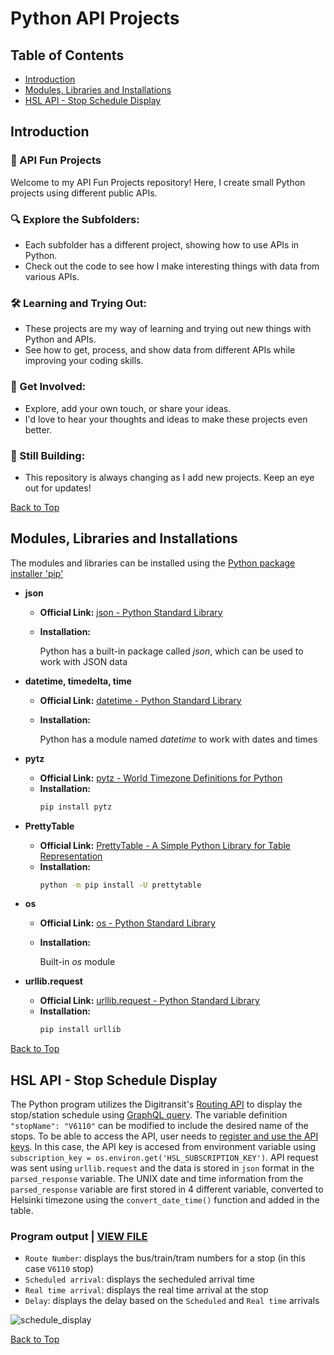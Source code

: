 # Python API Projects
## Table of Contents
* [Introduction](https://github.com/PrameshKhanal/python-api-projects/blob/main/README.md#introduction)
* [Modules, Libraries and Installations](https://github.com/PrameshKhanal/python-api-projects#modules-libraries-and-installations)
* [HSL API - Stop Schedule Display](https://github.com/PrameshKhanal/python-api-projects/blob/main/README.md#hsl-api---stop-schedule-display)
## Introduction
### 🚀 API Fun Projects

Welcome to my API Fun Projects repository! Here, I create small Python projects using different public APIs.

### 🔍 Explore the Subfolders:
* Each subfolder has a different project, showing how to use APIs in Python.
* Check out the code to see how I make interesting things with data from various APIs.

### 🛠️ Learning and Trying Out:
* These projects are my way of learning and trying out new things with Python and APIs.
* See how to get, process, and show data from different APIs while improving your coding skills.

### 🌟 Get Involved:
* Explore, add your own touch, or share your ideas.
* I'd love to hear your thoughts and ideas to make these projects even better.

### 🚧 Still Building:
* This repository is always changing as I add new projects. Keep an eye out for updates!

[Back to Top](#table-of-contents)
  
## Modules, Libraries and Installations
The modules and libraries can be installed using the [Python package installer 'pip'](https://pypi.org/project/pip/)
- **json**
  - **Official Link:** [json - Python Standard Library](https://docs.python.org/3/library/json.html)
  - **Installation:**

    Python has a built-in package called _json_, which can be used to work with JSON data

- **datetime, timedelta, time**
  - **Official Link:** [datetime - Python Standard Library](https://docs.python.org/3/library/datetime.html)
  - **Installation:**

    Python has a module named _datetime_ to work with dates and times

- **pytz**
  - **Official Link:** [pytz - World Timezone Definitions for Python](https://pypi.org/project/pytz/)
  - **Installation:**
    ```bash
    pip install pytz
    ```

- **PrettyTable**
  - **Official Link:** [PrettyTable - A Simple Python Library for Table Representation](https://github.com/jazzband/prettytable)
  - **Installation:**
    ```bash
    python -m pip install -U prettytable
    ```

- **os**
  - **Official Link:** [os - Python Standard Library](https://docs.python.org/3/library/os.html)
  - **Installation:**
  
    Built-in _os_ module

- **urllib.request**
  - **Official Link:** [urllib.request - Python Standard Library](https://docs.python.org/3/library/urllib.request.html)
  - **Installation:**
    ```bash
    pip install urllib
    ```
[Back to Top](#table-of-contents)

## HSL API - Stop Schedule Display
The Python program utilizes the Digitransit's [Routing API](https://digitransit.fi/en/developers/apis/1-routing-api/) to display the stop/station schedule using [GraphQL query](https://digitransit.fi/en/developers/apis/1-routing-api/stops/#query-stops-by-name-or-number). The variable definition `"stopName": "V6110"` can be modified to include the desired name of the stops. To be able to access the API, user needs to [register and use the API keys](https://digitransit.fi/en/developers/api-registration/). In this case, the API key is accesed from environment variable using `subscription_key = os.environ.get('HSL_SUBSCRIPTION_KEY')`. API request was sent using `urllib.request` and the data is stored in `json` format in the `parsed_response` variable. The UNIX date and time information from the `parsed_response` variable are first stored in 4 different variable, converted to Helsinki timezone using the `convert_date_time()` function and added in the table. 


### Program output | [VIEW FILE](https://github.com/PrameshKhanal/python-api-projects/blob/main/HSL%20API%20-%20Stop%20Schedule%20Display/HSL_stops_schedule.py)
* `Route Number`: displays the bus/train/tram numbers for a stop (in this case `V6110` stop)
* `Scheduled arrival`: displays the secheduled arrival time
* `Real time arrival`: displays the real time arrival at the stop
* `Delay`: displays the delay based on the `Scheduled` and `Real time` arrivals

![schedule_display](https://github.com/PrameshKhanal/python-api-projects/assets/7952696/b5def655-de96-47bb-aceb-70707d2b216b)

[Back to Top](#table-of-contents)
